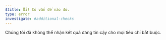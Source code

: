 ```yaml
---
$title: Ối! Có vấn đề nào đó.
type: error
investigate: #additional-checks
---
```


Chúng tôi đã không thể nhận kết quả đáng tin cậy cho mọi tiêu chí bắt buộc.
